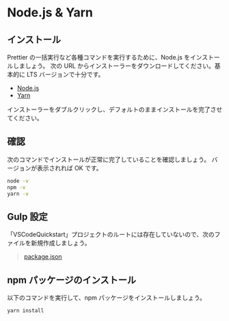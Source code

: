 # Node.js & Yarn

## インストール

Prettier の一括実行など各種コマンドを実行するために、Node.js をインストールしましょう。
次の URL からインストーラーをダウンロードしてください。基本的に LTS バージョンで十分です。

- [Node.js](https://nodejs.org/ja/download/)
- [Yarn](https://classic.yarnpkg.com/en/docs/install#mac-stable)

インストーラーをダブルクリックし、デフォルトのままインストールを完了させてください。

## 確認

次のコマンドでインストールが正常に完了していることを確認しましょう。
バージョンが表示されれば OK です。

```sh
node -v
npm -v
yarn -v
```

## Gulp 設定

「VSCodeQuickstart」プロジェクトのルートには存在していないので、次のファイルを新規作成しましょう。

> [package.json](https://github.com/takahitomiyamoto/flexible-apex-trigger/blob/master/package.json)

## npm パッケージのインストール

以下のコマンドを実行して、npm パッケージをインストールしましょう。

```sh
yarn install
```
